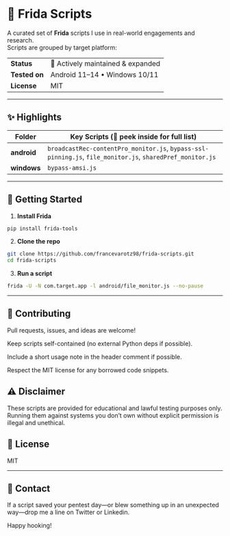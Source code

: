 # 🐙 Frida Scripts

A curated set of **Frida** scripts I use in real-world engagements and research.  
Scripts are grouped by target platform:


<table>
  <tr>
    <td><b>Status</b></td>
    <td>🚧 Actively maintained & expanded</td>
  </tr>
  <tr>
    <td><b>Tested on</b></td>
    <td>Android 11–14 • Windows 10/11</td>
  </tr>
  <tr>
    <td><b>License</b></td>
    <td>MIT</td>
  </tr>
</table>

---

## ✨ Highlights
| Folder     | Key Scripts (👀 peek inside for full list)                         |
|------------|-------------------------------------------------------------------|
| **android**| `broadcastRec-contentPro_monitor.js`, `bypass-ssl-pinning.js`, `file_monitor.js`, `sharedPref_monitor.js`     |
| **windows**| `bypass-amsi.js`    |

---

## 🚀 Getting Started

1. **Install Frida**  
```bash
pip install frida-tools
```

2. **Clone the repo**
```bash
git clone https://github.com/francevarotz98/frida-scripts.git
cd frida-scripts
```

3. **Run a script**
```bash
frida -U -N com.target.app -l android/file_monitor.js --no-pause
```

---

## 🤝 Contributing
Pull requests, issues, and ideas are welcome!

Keep scripts self-contained (no external Python deps if possible).

Include a short usage note in the header comment if possible.

Respect the MIT license for any borrowed code snippets.

## ⚠️ Disclaimer
These scripts are provided for educational and lawful testing purposes only.
Running them against systems you don’t own without explicit permission is illegal and unethical.

## 📜 License
MIT

---

## 💬 Contact
If a script saved your pentest day—or blew something up in an unexpected way—drop me a line on Twitter or Linkedin. 

Happy hooking!

